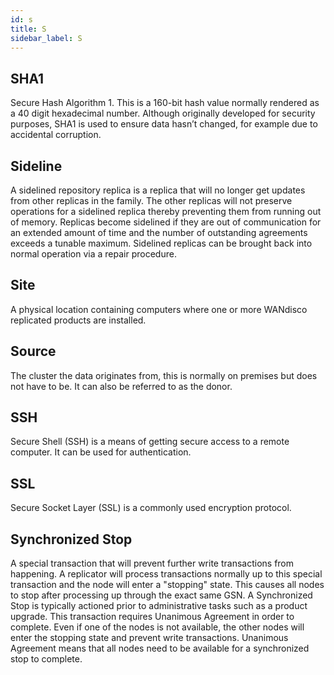 ```yaml
---
id: s
title: S
sidebar_label: S
---
```


## SHA1
Secure Hash Algorithm 1. This is a 160-bit hash value normally rendered as a 40 digit hexadecimal number. Although originally developed for security purposes, SHA1 is used to ensure data hasn’t changed, for example due to accidental corruption.

## Sideline
A sidelined repository replica is a replica that will no longer get updates from other replicas in the family. The other replicas will not preserve operations for a sidelined replica thereby preventing them from running out of memory. Replicas become sidelined if they are out of communication for an extended amount of time and the number of outstanding agreements exceeds a tunable maximum. Sidelined replicas can be brought back into normal operation via a repair procedure.

## Site
A physical location containing computers where one or more WANdisco replicated products are installed.

## Source
The cluster the data originates from, this is normally on premises but does not have to be. It can also be referred to as the donor.

## SSH
Secure Shell (SSH) is a means of getting secure access to a remote computer. It can be used for authentication.

## SSL
Secure Socket Layer (SSL) is a commonly used encryption protocol.

## Synchronized Stop
A special transaction that will prevent further write transactions from happening. A replicator will process transactions normally up to this special transaction and the node will enter a "stopping" state. This causes all nodes to stop after processing up through the exact same GSN. A Synchronized Stop is typically actioned prior to administrative tasks such as a product upgrade. This transaction requires Unanimous Agreement in order to complete. Even if one of the nodes is not available, the other nodes will enter the stopping state and prevent write transactions. Unanimous Agreement means that all nodes need to be available for a synchronized stop to complete.
